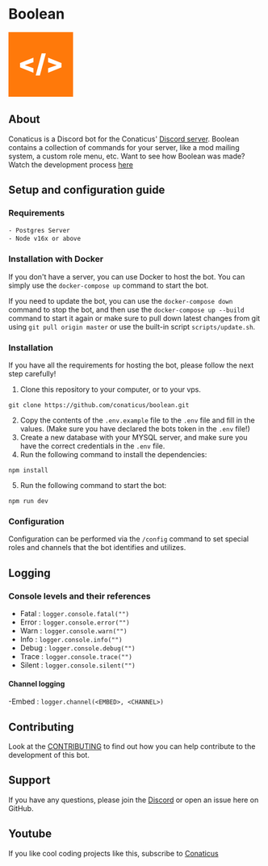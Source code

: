<h1>Boolean</h1>

![Boolean's Picture](./docs/Boolean%20Pfp.png)

## About
Conaticus is a Discord bot for the Conaticus' [Discord server](https://discord.gg/conaticus). Boolean contains a collection of commands for your server, like a mod mailing system, a custom role menu, etc. Want to see how Boolean was made? Watch the development process [here](https://www.youtube.com/watch?v=xq2jR3_msmk)

## Setup and configuration guide

### Requirements
```
- Postgres Server
- Node v16x or above
```

### Installation with Docker
If you don't have a server, you can use Docker to host the bot. You can simply use the `docker-compose up` command to start the bot.

If you need to update the bot, you can use the `docker-compose down` command to stop the bot, and then use the `docker-compose up --build` command to start it again or make sure to pull down latest changes from git using `git pull origin master` or use the built-in script `scripts/update.sh`.

### Installation
If you have all the requirements for hosting the bot, please follow the next step carefully!

1. Clone this repository to your computer, or to your vps.
```
git clone https://github.com/conaticus/boolean.git
```

2. Copy the contents of the `.env.example` file to the `.env` file and fill in the values. (Make sure you have declared the bots token in the `.env` file!)
3. Create a new database with your MYSQL server, and make sure you have the correct credentials in the `.env` file.
4. Run the following command to install the dependencies:
```
npm install
```
5. Run the following command to start the bot:
```
npm run dev
```

### Configuration

Configuration can be performed via the `/config` command to set special roles
and channels that the bot identifies and utilizes.

## Logging

### Console levels and their references

-   Fatal : `logger.console.fatal("")`
-   Error : `logger.console.error("")`
-   Warn : `logger.console.warn("")`
-   Info : `logger.console.info("")`
-   Debug : `logger.console.debug("")`
-   Trace : `logger.console.trace("")`
-   Silent : `logger.console.silent("")`

#### Channel logging

-Embed : `logger.channel(<EMBED>, <CHANNEL>)`

## Contributing

Look at the [CONTRIBUTING](https://github.com/conaticus/boolean/blob/master/CONTRIBUTING.md) to find out how you can help contribute to the development of this bot.

## Support
If you have any questions, please join the [Discord](https://discord.gg/conaticus) or open an issue here on GitHub.

## Youtube
If you like cool coding projects like this, subscribe to [Conaticus](https://www.youtube.com/channel/UCRLHJ-7b4pjDpBBHAUXEvjQ)
